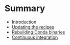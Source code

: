 # Summary

* [Introduction](README.md)
* [Updating the recipes](updating_the_recipes.md)
* [Rebuilding Conda binaries](rebuilding_conda_binaries.md)
* [Continuous integration](continuous_integration.md)

